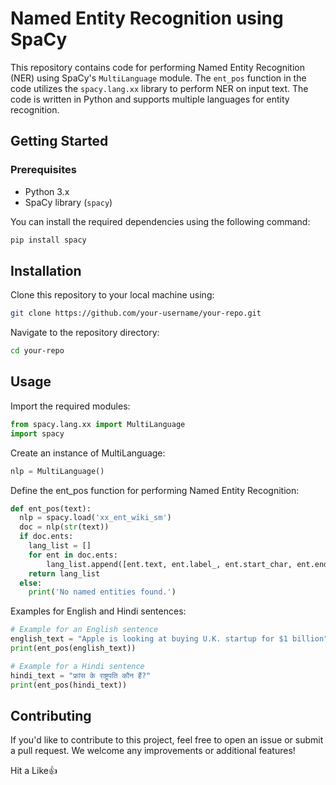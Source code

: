 # Named Entity Recognition using SpaCy

This repository contains code for performing Named Entity Recognition (NER) using SpaCy's `MultiLanguage` module. The `ent_pos` function in the code utilizes the `spacy.lang.xx` library to perform NER on input text. The code is written in Python and supports multiple languages for entity recognition.

## Getting Started

### Prerequisites

- Python 3.x
- SpaCy library (`spacy`)

You can install the required dependencies using the following command:

```bash
pip install spacy
```

## Installation
Clone this repository to your local machine using:
```bash
git clone https://github.com/your-username/your-repo.git
```

Navigate to the repository directory:
```bash
cd your-repo
```

## Usage
Import the required modules:
```python
from spacy.lang.xx import MultiLanguage
import spacy
```
Create an instance of MultiLanguage:
```python
nlp = MultiLanguage()
```

Define the ent_pos function for performing Named Entity Recognition:
```python
def ent_pos(text):
  nlp = spacy.load('xx_ent_wiki_sm')
  doc = nlp(str(text))
  if doc.ents:    
    lang_list = []
    for ent in doc.ents:
        lang_list.append([ent.text, ent.label_, ent.start_char, ent.end_char])
    return lang_list
  else: 
    print('No named entities found.')
```

Examples for English and Hindi sentences:
```python
# Example for an English sentence
english_text = "Apple is looking at buying U.K. startup for $1 billion"
print(ent_pos(english_text))

# Example for a Hindi sentence
hindi_text = "फ्रांस के राष्ट्रपति कौन हैं?"
print(ent_pos(hindi_text))
```

## Contributing
If you'd like to contribute to this project, feel free to open an issue or submit a pull request. We welcome any improvements or additional features!

Hit a Like:thumbsup:
